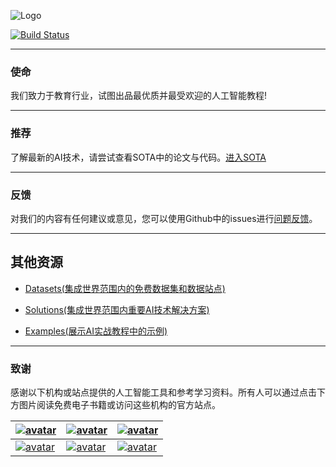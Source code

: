![Logo](http://www.tisv.cn/img/logo.png)

[![Build Status](http://www.tisv.cn/img/badge.svg)](http://www.tisv.cn/) 

--------------------------------------------------------------------------------

### 使命

我们致力于教育行业，试图出品最优质并最受欢迎的人工智能教程!

---


### 推荐

了解最新的AI技术，请尝试查看SOTA中的论文与代码。[进入SOTA](https://paperswithcode.com/sota)

---


### 反馈

对我们的内容有任何建议或意见，您可以使用Github中的issues进行[问题反馈](https://github.com/AITutorials/cooperation/issues)。

---


## 其他资源

* [Datasets(集成世界范围内的免费数据集和数据站点)](https://github.com/AITutorials/datasets)

* [Solutions(集成世界范围内重要AI技术解决方案)](https://github.com/AITutorials/solutions)

* [Examples(展示AI实战教程中的示例)](https://github.com/AITutorials/examples)

---


### 致谢

感谢以下机构或站点提供的人工智能工具和参考学习资料。所有人可以通过点击下方图片阅读免费电子书籍或访问这些机构的官方站点。


| [![avatar](http://ai.tisv.cn/img/book11.png)](https://livebook.manning.com/book/deep-learning-with-python/) | [![avatar](https://user-images.githubusercontent.com/61530230/76381930-e7e25900-6391-11ea-861a-5ceebb96d4bd.png)](https://www.deeplearningbook.org/contents/TOC.html) | [![avatar](http://ai.tisv.cn/img/book13.png)](http://neuralnetworksanddeeplearning.com/)|
| ---- | ---- | ---- |
| [![avatar](http://ai.tisv.cn/img/t1.png)](https://tensorflow.google.cn/) |  [![avatar](http://ai.tisv.cn/img/t2.png)](https://pytorch.org/) | [![avatar](http://ai.tisv.cn/img/t3.png)](https://keras.io/) |
